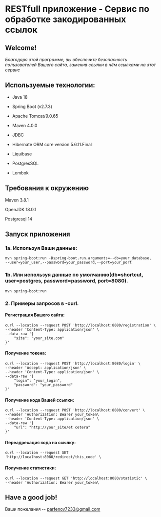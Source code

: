 # **RESTfull приложение - Сервис по обработке закодированных ссылок**

## Welcome!

_Благодаря этой программе, вы обеспечите безопасность пользователей Вашего сайта, заменив ссылки в нём ссылками 
на этот сервис_
       
## Используемые технологии:

* Java 18

* Spring Boot (v2.7.3)

* Apache Tomcat/9.0.65

* Maven 4.0.0

* JDBC

* Hibernate ORM core version 5.6.11.Final

* Liquibase 

* PostgresSQL

* Lombok

## Требования к окружению

Maven 3.8.1

OpenJDK 18.0.1

Postgresql 14 


## Запуск приложения

### 1a. Используя Ваши данные:

```
mvn spring-boot:run -Dspring-boot.run.arguments=--db=your_database,
--user=your_user,--password=your_password,--port=your_port
```

### 1b. Или используя данные по умолчанию(db=shortcut, user=postgres, password=password, port=8080).

```
mvn spring-boot:run
```

### 2. Примеры запросов в -curl.
 #### Регистрация Вашего сайта:
```
curl --location --request POST 'http://localhost:8080/registration' \
--header 'Content-Type: application/json' \
--data-raw '{
    "site": "your_site.com"
}'
```
#### Получение токена:
```
curl --location --request POST 'http://localhost:8080/login' \
--header 'Accept: application/json' \
--header 'Content-Type: application/json' \
--data-raw '{
    "login": "your_login",
    "password": "your_password"
}'
```
#### Получение кода Вашей ссылки:
```
curl --location --request POST 'http://localhost:8080/convert' \
--header 'Authorization: Bearer your_token\
--header 'Content-Type: application/json' \
--data-raw '{
    "url": "http://your_site/et cetera"
}'
```
#### Переадресация кода на ссылку:
```
curl --location --request GET 'http://localhost:8080/redirect/this_code' \
```
#### Получение статистики:
```
curl --location --request GET 'http://localhost:8080/statistic' \
--header 'Authorization: Bearer your_token\
```
## Have a good job!

Ваши пожелания -- parfenov7233@gmail.com